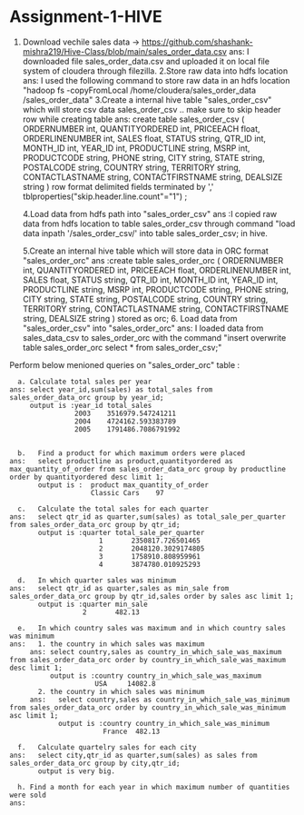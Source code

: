 # Assignment-1-HIVE
1.  Download vechile sales data -> https://github.com/shashank-mishra219/Hive-Class/blob/main/sales_order_data.csv
  ans: I downloaded file sales_order_data.csv and uploaded it on local file system of cloudera through filezilla.
2.Store raw data into hdfs location
  ans:  I used the following command to store raw data in an hdfs location "hadoop fs -copyFromLocal /home/cloudera/sales_order_data /sales_order_data"
3.Create a internal hive table "sales_order_csv" which will store csv data sales_order_csv .. make sure to skip header row while creating table
  ans:
       create table sales_order_csv
       (
       ORDERNUMBER int,
       QUANTITYORDERED int,
       PRICEEACH float,
       ORDERLINENUMBER int,
       SALES float,
       STATUS string,
       QTR_ID int,
       MONTH_ID int,
       YEAR_ID int,
       PRODUCTLINE string,
       MSRP int,
       PRODUCTCODE string,
       PHONE string,
       CITY string,
       STATE string,
       POSTALCODE string,
       COUNTRY string,
       TERRITORY string,
       CONTACTLASTNAME string,
       CONTACTFIRSTNAME string,
       DEALSIZE string
       )
      row format delimited
      fields terminated by ',' 
      tblproperties("skip.header.line.count"="1")
      ;


    4.Load data from hdfs path into "sales_order_csv" 
     ans :I copied raw data from hdfs location to table sales_order_csv through command "load data inpath '/sales_order_csv/' into table sales_order_csv; in hive.

    5.Create an internal hive table which will store data in ORC format "sales_order_orc"
     ans :create table sales_order_orc
          (
          ORDERNUMBER int,
          QUANTITYORDERED int,
          PRICEEACH float,
          ORDERLINENUMBER int,
          SALES float,
          STATUS string,
          QTR_ID int,
          MONTH_ID int,
          YEAR_ID int,
          PRODUCTLINE string,
          MSRP int,
          PRODUCTCODE string,
          PHONE string,
          CITY string,
          STATE string,
          POSTALCODE string,
          COUNTRY string,
          TERRITORY string,
          CONTACTLASTNAME string,
          CONTACTFIRSTNAME string,
          DEALSIZE string
          )
          stored as orc;
     6. Load data from "sales_order_csv" into "sales_order_orc"
        ans: I loaded data from sales_data_csv to sales_order_orc with the command "insert overwrite table sales_order_orc select * from sales_order_csv;"

 Perform below menioned queries on "sales_order_orc" table :


      a. Calculate total sales per year
    ans: select year_id,sum(sales) as total_sales from sales_order_data_orc group by year_id;
         output is :year_id total_sales
                    2003    3516979.547241211
                    2004    4724162.593383789
                    2005    1791486.7086791992

                       
      b.   Find a product for which maximum orders were placed
    ans:   select productline as product,quantityordered as max_quantity_of_order from sales_order_data_orc group by productline order by quantityordered desc limit 1;
           output is :  product max_quantity_of_order
                        Classic Cars    97

      c.   Calculate the total sales for each quarter
    ans:   select qtr_id as quarter,sum(sales) as total_sale_per_quarter from sales_order_data_orc group by qtr_id;
           output is :quarter total_sale_per_quarter
                          1       2350817.726501465
                          2       2048120.3029174805
                          3       1758910.808959961
                          4       3874780.010925293

      d.   In which quarter sales was minimum 
    ans:   select qtr_id as quarter,sales as min_sale from sales_order_data_orc group by qtr_id,sales order by sales asc limit 1;
           output is :quarter min_sale
                      2       482.13
     
      e.   In which country sales was maximum and in which country sales was minimum
    ans:   1. the country in which sales was maximum 
         ans: select country,sales as country_in_which_sale_was_maximum from sales_order_data_orc order by country_in_which_sale_was_maximum desc limit 1;
              output is :country country_in_which_sale_was_maximum
                         USA     14082.8
           2. the country in which sales was minimum
         ans:   select country,sales as country_in_which_sale_was_minimum from sales_order_data_orc order by country_in_which_sale_was_minimum asc limit 1;
                output is :country country_in_which_sale_was_minimum
                           France  482.13
      
      f.   Calculate quartelry sales for each city                    
    ans:   select city,qtr_id as quarter,sum(sales) as sales from sales_order_data_orc group by city,qtr_id;
           output is very big.
      
      h. Find a month for each year in which maximum number of quantities were sold    
    ans:   
                   
